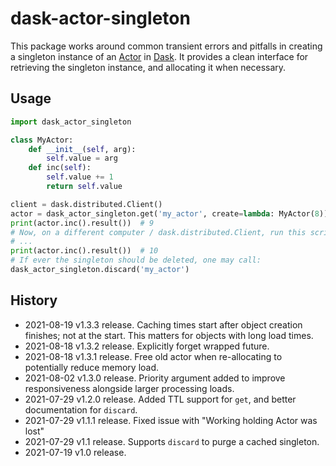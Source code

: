 dask-actor-singleton
====================

This package works around common transient errors and pitfalls in creating a singleton instance of an [Actor](https://distributed.dask.org/en/latest/actors.html) in [Dask](https://docs.dask.org/en/latest/). It provides a clean interface for retrieving the singleton instance, and allocating it when necessary.

Usage
-----

```python
import dask_actor_singleton

class MyActor:
    def __init__(self, arg):
        self.value = arg
    def inc(self):
        self.value += 1
        return self.value

client = dask.distributed.Client()
actor = dask_actor_singleton.get('my_actor', create=lambda: MyActor(8))
print(actor.inc().result())  # 9
# Now, on a different computer / dask.distributed.Client, run this script again:
# ...
print(actor.inc().result())  # 10
# If ever the singleton should be deleted, one may call:
dask_actor_singleton.discard('my_actor')
```

History
-------
* 2021-08-19 v1.3.3 release. Caching times start after object creation finishes; not at the start. This matters for objects with long load times.
* 2021-08-18 v1.3.2 release. Explicitly forget wrapped future.
* 2021-08-18 v1.3.1 release. Free old actor when re-allocating to potentially reduce memory load.
* 2021-08-02 v1.3.0 release. Priority argument added to improve responsiveness alongside larger processing loads.
* 2021-07-29 v1.2.0 release. Added TTL support for `get`, and better documentation for `discard`.
* 2021-07-29 v1.1.1 release. Fixed issue with "Working holding Actor was lost"
* 2021-07-29 v1.1 release. Supports `discard` to purge a cached singleton.
* 2021-07-19 v1.0 release.

